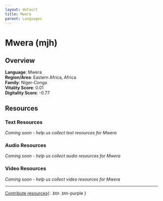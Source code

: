 ```yaml
---
layout: default
title: Mwera
parent: Languages
---
```


# Mwera (mjh)

## Overview

**Language**: Mwera  
**Region/Area**: Eastern Africa, Africa  
**Family**: Niger-Congo  
**Vitality Score**: 0.01  
**Digitality Score**: -0.77  

## Resources

### Text Resources
*Coming soon - help us collect text resources for Mwera*

### Audio Resources
*Coming soon - help us collect audio resources for Mwera*

### Video Resources
*Coming soon - help us collect video resources for Mwera*

---

[Contribute resources](https://fairtrain.github.io/){: .btn .btn-purple }
